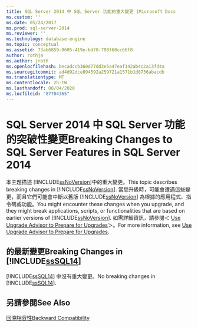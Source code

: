```yaml
---
title: SQL Server 2014 中 SQL Server 功能的重大變更 |Microsoft Docs
ms.custom: ''
ms.date: 05/24/2017
ms.prod: sql-server-2014
ms.reviewer: ''
ms.technology: database-engine
ms.topic: conceptual
ms.assetid: 73ab6859-9605-419e-bd78-798f68cc66f8
author: rothja
ms.author: jroth
ms.openlocfilehash: becadccb360d77dd3e5a47eaf142ab4c2a13fd4a
ms.sourcegitcommit: ad4d92dce894592a259721a1571b1d8736abacdb
ms.translationtype: MT
ms.contentlocale: zh-TW
ms.lasthandoff: 08/04/2020
ms.locfileid: "87704365"
---
```

# <a name="breaking-changes-to-sql-server-features-in-sql-server-2014"></a><span data-ttu-id="01053-102">SQL Server 2014 中 SQL Server 功能的突破性變更</span><span class="sxs-lookup"><span data-stu-id="01053-102">Breaking Changes to SQL Server Features in SQL Server 2014</span></span>
  <span data-ttu-id="01053-103">本主題描述 [!INCLUDE[ssNoVersion](../includes/ssnoversion-md.md)]中的重大變更。</span><span class="sxs-lookup"><span data-stu-id="01053-103">This topic describes breaking changes in [!INCLUDE[ssNoVersion](../includes/ssnoversion-md.md)].</span></span> <span data-ttu-id="01053-104">當您升級時，可能會遭遇這些變更，而且它們可能會中斷以舊版 [!INCLUDE[ssNoVersion](../includes/ssnoversion-md.md)] 為根據的應用程式、指令碼或功能。</span><span class="sxs-lookup"><span data-stu-id="01053-104">You might encounter these changes when you upgrade, and they might break applications, scripts, or functionalities that are based on earlier versions of [!INCLUDE[ssNoVersion](../includes/ssnoversion-md.md)].</span></span> <span data-ttu-id="01053-105">如需詳細資訊，請參閱＜ [Use Upgrade Advisor to Prepare for Upgrades](../../2014/sql-server/install/use-upgrade-advisor-to-prepare-for-upgrades.md)＞。</span><span class="sxs-lookup"><span data-stu-id="01053-105">For more information, see [Use Upgrade Advisor to Prepare for Upgrades](../../2014/sql-server/install/use-upgrade-advisor-to-prepare-for-upgrades.md).</span></span>  
  
## <a name="breaking-changes-in-sssql14"></a><span data-ttu-id="01053-106"> 的最新變更</span><span class="sxs-lookup"><span data-stu-id="01053-106">Breaking Changes in [!INCLUDE[ssSQL14](../includes/sssql14-md.md)]</span></span>  
 <span data-ttu-id="01053-107">[!INCLUDE[ssSQL14](../includes/sssql14-md.md)] 中沒有重大變更。</span><span class="sxs-lookup"><span data-stu-id="01053-107">No breaking changes in [!INCLUDE[ssSQL14](../includes/sssql14-md.md)].</span></span>  
  
## <a name="see-also"></a><span data-ttu-id="01053-108">另請參閱</span><span class="sxs-lookup"><span data-stu-id="01053-108">See Also</span></span>  
 [<span data-ttu-id="01053-109">回溯相容性</span><span class="sxs-lookup"><span data-stu-id="01053-109">Backward Compatibility</span></span>](../../2014/getting-started/backward-compatibility.md)  
  
  
